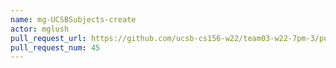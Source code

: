 ```yaml
---
name: mg-UCSBSubjects-create
actor: mglush
pull_request_url: https://github.com/ucsb-cs156-w22/team03-w22-7pm-3/pull/45
pull_request_num: 45
---
```

